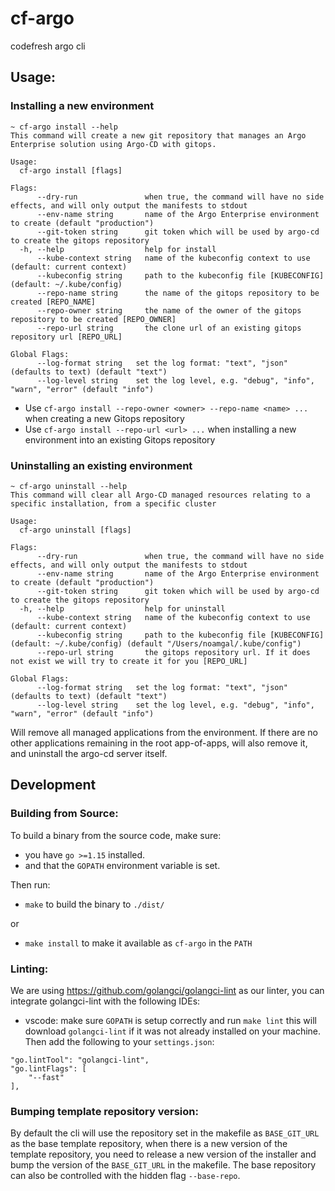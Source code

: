 # cf-argo
codefresh argo cli

## Usage:

### Installing a new environment
```
~ cf-argo install --help
This command will create a new git repository that manages an Argo Enterprise solution using Argo-CD with gitops.

Usage:
  cf-argo install [flags]

Flags:
      --dry-run               when true, the command will have no side effects, and will only output the manifests to stdout
      --env-name string       name of the Argo Enterprise environment to create (default "production")
      --git-token string      git token which will be used by argo-cd to create the gitops repository
  -h, --help                  help for install
      --kube-context string   name of the kubeconfig context to use (default: current context)
      --kubeconfig string     path to the kubeconfig file [KUBECONFIG] (default: ~/.kube/config)
      --repo-name string      the name of the gitops repository to be created [REPO_NAME]
      --repo-owner string     the name of the owner of the gitops repository to be created [REPO_OWNER]
      --repo-url string       the clone url of an existing gitops repository url [REPO_URL]

Global Flags:
      --log-format string   set the log format: "text", "json" (defaults to text) (default "text")
      --log-level string    set the log level, e.g. "debug", "info", "warn", "error" (default "info")
```

* Use `cf-argo install --repo-owner <owner> --repo-name <name> ...` when creating a new Gitops repository
* Use `cf-argo install --repo-url <url> ...` when installing a new environment into an existing Gitops repository

### Uninstalling an existing environment

```
~ cf-argo uninstall --help
This command will clear all Argo-CD managed resources relating to a specific installation, from a specific cluster

Usage:
  cf-argo uninstall [flags]

Flags:
      --dry-run               when true, the command will have no side effects, and will only output the manifests to stdout
      --env-name string       name of the Argo Enterprise environment to create (default "production")
      --git-token string      git token which will be used by argo-cd to create the gitops repository
  -h, --help                  help for uninstall
      --kube-context string   name of the kubeconfig context to use (default: current context)
      --kubeconfig string     path to the kubeconfig file [KUBECONFIG] (default: ~/.kube/config) (default "/Users/noamgal/.kube/config")
      --repo-url string       the gitops repository url. If it does not exist we will try to create it for you [REPO_URL]

Global Flags:
      --log-format string   set the log format: "text", "json" (defaults to text) (default "text")
      --log-level string    set the log level, e.g. "debug", "info", "warn", "error" (default "info")
```

Will remove all managed applications from the environment. If there are no other applications remaining in the root app-of-apps, will also remove it, and uninstall the argo-cd server itself.

## Development

### Building from Source:
To build a binary from the source code, make sure:
* you have `go >=1.15` installed.
* and that the `GOPATH` environment variable is set.


Then run:
* `make` to build the binary to `./dist/`  


or 
* `make install` to make it available as `cf-argo` in the `PATH`
### Linting:
We are using https://github.com/golangci/golangci-lint as our linter, you can integrate golangci-lint with the following IDEs:
* vscode: make sure `GOPATH` is setup correctly and run `make lint` this will download `golangci-lint` if it was not already installed on your machine. Then add the following to your `settings.json`:
```
"go.lintTool": "golangci-lint",
"go.lintFlags": [
    "--fast"
],
```

### Bumping template repository version:
By default the cli will use the repository set in the makefile as `BASE_GIT_URL` as the base template repository, when there is a new version of the template repository, you need to release a new version of the installer and bump the version of the `BASE_GIT_URL` in the makefile. The base repository can also be controlled with the hidden flag `--base-repo`.
